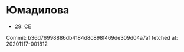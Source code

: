 # Юмадилова
- [29: CE](29.md)

Commit: b36d76998886db4184d8c898f469de309d04a7af
 fetched at: 20201117-001812
